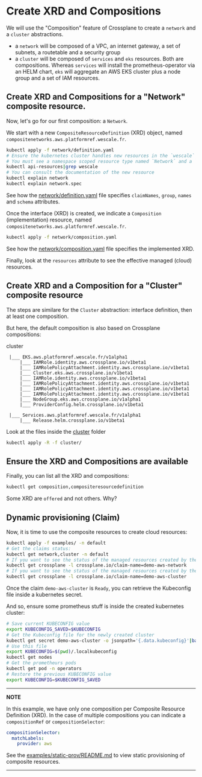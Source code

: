 # Create XRD and Compositions

We will use the "Composition" feature of Crossplane to create a `network` and a `cluster` abstractions.

* a `network` will be composed of a VPC, an internet gateway, a set of subnets, a routetable and a security group
* a `cluster` will be composed of `services` and `eks` resources. Both are compositions. Whereas `services` will install the prometheus-operator via an HELM chart, `eks` will aggregate an AWS EKS cluster plus a node group and a set of IAM resources.

## Create XRD and Compositions for a "Network" composite resource.

Now, let's go for our first composition: a `Network`.

We start with a new `CompositeResourceDefinition` (XRD) object, named `compositenetworks.aws.platformref.wescale.fr`.

```sh
kubectl apply -f network/definition.yaml
# Ensure the kubernetes cluster handles new resources in the `wescale` api group.
# You must see a namespace scoped resource type named `Network` and a `CompositeNetwork` which is cluster scoped.
kubectl api-resources|grep wescale
# You can consult the documentation of the new resource
kubectl explain network
kubectl explain network.spec
```

See how the [network/definition.yaml](./network/definition.yaml) file specifies `claimNames`, `group`, `names` and `schema` attributes.


Once the interface (XRD) is created, we indicate a `Composition` (implementation) resource, named `compositenetworks.aws.platformref.wescale.fr`.

```sh
kubectl apply -f network/composition.yaml
```

See how the [network/composition.yaml](./network/composition.yaml) file specifies the implemented XRD.

Finally, look at the `resources` attribute to see the effective managed (cloud) resources.


## Create XRD and a Composition for a "Cluster" composite resource

The steps are similare for the `Cluster` abstraction: interface definition, then at least one composition.

But here, the default composition is also based on Crossplane compositions:

cluster 
  
     |___ EKS.aws.platformref.wescale.fr/v1alpha1
         |___ IAMRole.identity.aws.crossplane.io/v1beta1
         |___ IAMRolePolicyAttachment.identity.aws.crossplane.io/v1beta1
         |___ Cluster.eks.aws.crossplane.io/v1beta1
         |___ IAMRole.identity.aws.crossplane.io/v1beta1
         |___ IAMRolePolicyAttachment.identity.aws.crossplane.io/v1beta1
         |___ IAMRolePolicyAttachment.identity.aws.crossplane.io/v1beta1
         |___ IAMRolePolicyAttachment.identity.aws.crossplane.io/v1beta1
         |___ NodeGroup.eks.aws.crossplane.io/v1alpha1
         |___ ProviderConfig.helm.crossplane.io/v1beta1

     |___ Services.aws.platformref.wescale.fr/v1alpha1
         |___ Release.helm.crossplane.io/v1beta1

Look at the files inside the [cluster](./cluster) folder

```sh
kubectl apply -R -f cluster/
```
## Ensure the XRD and Compositions are available

Finally, you can list all the XRD and compositions:
```sh
kubectl get composition,compositeresourcedefinition
```

Some XRD are `offered` and not others. Why?

## Dynamic provisioning (Claim)

Now, it is time to use the composite resources to create cloud resources:

```sh
kubectl apply -f examples/ -n default
# Get the claims status:
kubectl get network,cluster -n default
# If you want to see the status of the managed resources created by the "network" claim
kubectl get crossplane -l crossplane.io/claim-name=demo-aws-network
# If you want to see the status of the managed resources created by the "cluster" claim
kubectl get crossplane -l crossplane.io/claim-name=demo-aws-cluster
```

Once the claim `demo-aws-cluster` is `Ready`, you can retrieve the Kubeconfig file inside a kubernetes secret.

And so, ensure some prometheus stuff is inside the created kubernetes cluster:
```sh
# Save current KUBECONFIG value
export KUBECONFIG_SAVED=$KUBECONFIG
# Get the Kubeconfig file for the newly created cluster
kubectl get secret demo-aws-cluster -o jsonpath='{.data.kubeconfig}'|base64 -d > .localkubeconfig
# Use this file
export KUBECONFIG=$(pwd)/.localkubeconfig
kubectl get nodes
# Get the prometheurs pods
kubectl get pod -n operators 
# Restore the previous KUBECONFIG value
export KUBECONFIG=$KUBECONFIG_SAVED
```

---
**NOTE**

In this example, we have only one composition per Composite Resource Definition (XRD).
In the case of multiple compositions you can indicate a `compositionRef` or `compositionSelector`:

```yaml
compositionSelector:
  matchLabels:
    provider: aws
```
See the [examples/static-prov/README.md](./examples/static-prov/README.md) to view static provisioning of composite resources.

---
